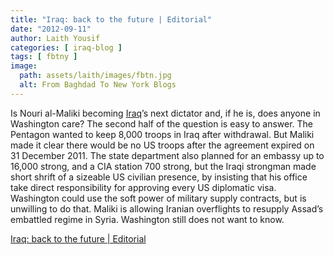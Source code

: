 ```yaml
---
title: "Iraq: back to the future | Editorial"
date: "2012-09-11"
author: Laith Yousif
categories: [ iraq-blog ]
tags: [ fbtny ]
image:
  path: assets/laith/images/fbtn.jpg
  alt: From Baghdad To New York Blogs
---
```


Is Nouri al-Maliki becoming [Iraq](https://www.guardian.co.uk/world/iraq "More from guardian.co.uk on Iraq")’s next dictator and, if he is, does anyone in Washington care? The second half of the question is easy to answer. The Pentagon wanted to keep 8,000 troops in Iraq after withdrawal. But Maliki made it clear there would be no US troops after the agreement expired on 31 December 2011. The state department also planned for an embassy up to 16,000 strong, and a CIA station 700 strong, but the Iraqi strongman made short shrift of a sizeable US civilian presence, by insisting that his office take direct responsibility for approving every US diplomatic visa. Washington could use the soft power of military supply contracts, but is unwilling to do that. Maliki is allowing Iranian overflights to resupply Assad’s embattled regime in Syria. Washington still does not want to know.  

  
[Iraq: back to the future | Editorial](https://www.guardian.co.uk/commentisfree/2012/sep/10/iraq-nouri-al-maliki-editorial?newsfeed=true)
